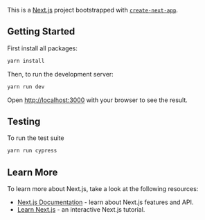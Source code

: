 This is a [Next.js](https://nextjs.org/) project bootstrapped with [`create-next-app`](https://github.com/vercel/next.js/tree/canary/packages/create-next-app).

## Getting Started

First install all packages: 

```bash
yarn install
```

Then, to run the development server:

```bash
yarn run dev
```

Open [http://localhost:3000](http://localhost:3000) with your browser to see the result.


## Testing

To run the test suite

```bash
yarn run cypress
```


## Learn More

To learn more about Next.js, take a look at the following resources:

- [Next.js Documentation](https://nextjs.org/docs) - learn about Next.js features and API.
- [Learn Next.js](https://nextjs.org/learn) - an interactive Next.js tutorial.
